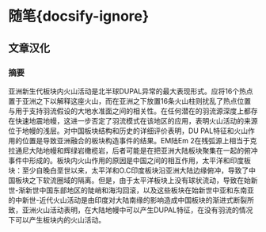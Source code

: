 # 随笔{docsify-ignore}

## 文章汉化

### 摘要

亚洲新生代板块内火山活动是北半球DUPAL异常的最大表现形式。应将16个热点置于亚洲之下以解释这座火山，而在亚洲之下放置16条火山柱则扰乱了热点位置与用于支持羽流假设的大地水准面之间的相关性。在任何潜在的羽流源深度上都存在快速地震地幔，这进一步否定了羽流模式在该地区的应用，表明火山活动的来源位于地幔的浅层。对中国板块结构和历史的详细评价表明，DU PAL特征和火山作用的位置是导致亚洲融合的板块构造事件的结果。EM陆Em 2在残弧源上相当于克拉通尼大陆地幔和辉绿岩橄榄岩，后者可能是在把亚洲大陆板块聚集在一起的俯冲事件中形成的。板块内火山作用的原因是中国之间的相互作用，太平洋和印度板块：至少自晚白垩世以来，太平洋和O.C印度板块沿亚洲大陆边缘俯冲，导致了中国板块之下软流圈域的隔离。但是，由于太平洋板块上没有球状流动，导致在始新世-渐新世中国东部地区的陡峭和海沟回滚，以及这些板块在始新世中亚和东南亚的中新世-近代火山活动是由印度对大陆南缘的影响造成中国板块的渐进式断裂所致，亚洲火山活动表明，在大陆地幔中可以产生DUPAL特征，在没有羽流的情况下可以产生板块内的火山活动。
